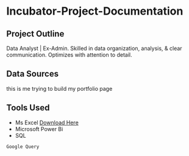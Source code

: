 # Incubator-Project-Documentation

## Project Outline
Data Analyst | Ex-Admin. Skilled in data organization, analysis, & clear communication. Optimizes with attention to detail.

## Data Sources
this is me trying to build my portfolio page

## Tools Used
- Ms Excel [Download Here](www.microsoft.com)
- Microsoft Power Bi
- SQL

~~~
Google Query

